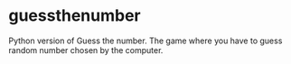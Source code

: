 # guessthenumber
Python version of Guess the number. The game where you have to guess random number chosen by the computer.
